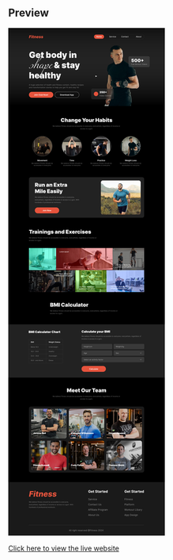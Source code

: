 
## Preview

![Preview Image](preview.png)

[Click here to view the live website](https://shahrukkabir.github.io/fitness/)

